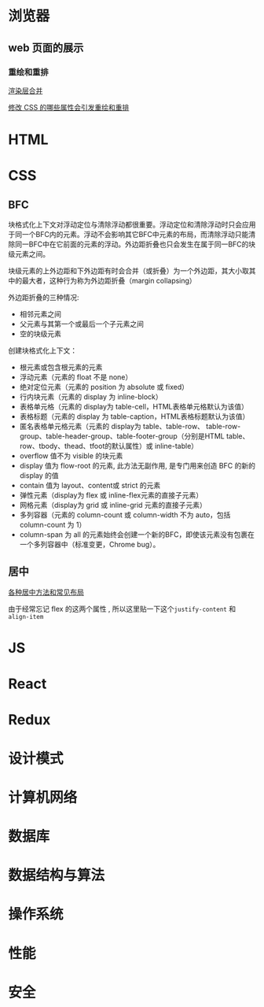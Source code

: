 # 浏览器

## web 页面的展示

### 重绘和重排
[渲染层合并](http://taobaofed.org/blog/2016/04/25/performance-composite/)

[修改 CSS 的哪些属性会引发重绘和重排](https://csstriggers.com/)


# HTML



# CSS

## BFC

块格式化上下文对浮动定位与清除浮动都很重要。浮动定位和清除浮动时只会应用于同一个BFC内的元素。浮动不会影响其它BFC中元素的布局，而清除浮动只能清除同一BFC中在它前面的元素的浮动。外边距折叠也只会发生在属于同一BFC的块级元素之间。

块级元素的上外边距和下外边距有时会合并（或折叠）为一个外边距，其大小取其中的最大者，这种行为称为外边距折叠（margin collapsing）

外边距折叠的三种情况:

- 相邻元素之间
- 父元素与其第一个或最后一个子元素之间
- 空的块级元素

创建块格式化上下文：

- 根元素或包含根元素的元素
- 浮动元素（元素的 float 不是 none）
- 绝对定位元素（元素的 position 为 absolute 或 fixed）
- 行内块元素（元素的 display 为 inline-block）
- 表格单元格（元素的 display为 table-cell，HTML表格单元格默认为该值）
- 表格标题（元素的 display 为 table-caption，HTML表格标题默认为该值）
- 匿名表格单元格元素（元素的 display为 table、table-row、 table-row-group、table-header-group、table-footer-group（分别是HTML table、row、tbody、thead、tfoot的默认属性）或 inline-table）
- overflow 值不为 visible 的块元素
- display 值为 flow-root 的元素, 此方法无副作用, 是专门用来创造 BFC 的新的 display 的值
- contain 值为 layout、content或 strict 的元素
- 弹性元素（display为 flex 或 inline-flex元素的直接子元素）
- 网格元素（display为 grid 或 inline-grid 元素的直接子元素）
- 多列容器（元素的 column-count 或 column-width 不为 auto，包括 column-count 为 1）
- column-span 为 all 的元素始终会创建一个新的BFC，即使该元素没有包裹在一个多列容器中（标准变更，Chrome bug）。

## 居中

[各种居中方法和常见布局](https://juejin.im/post/5aa252ac518825558001d5de)

由于经常忘记 flex 的这两个属性 , 所以这里贴一下这个`justify-content` 和 `align-item`

# JS



# React



# Redux



# 设计模式



# 计算机网络



# 数据库



# 数据结构与算法



# 操作系统



# 性能



# 安全



